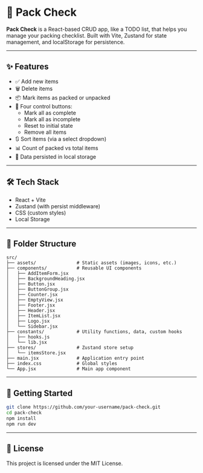 
# 🧳 Pack Check

**Pack Check** is a React-based CRUD app, like a TODO list, that helps you manage your packing checklist. Built with Vite, Zustand for state management, and localStorage for persistence.

---

## ✨ Features

- ✅ Add new items
- 🗑️ Delete items
- 📦 Mark items as packed or unpacked
- 🔁 Four control buttons:
  - Mark all as complete
  - Mark all as incomplete
  - Reset to initial state
  - Remove all items
- 🔃 Sort items (via a select dropdown)
- 📊 Count of packed vs total items
- 💾 Data persisted in local storage

---

## 🛠 Tech Stack

- React + Vite
- Zustand (with persist middleware)
- CSS (custom styles)
- Local Storage

---

## 📂 Folder Structure

```
src/
├── assets/               # Static assets (images, icons, etc.)
├── components/           # Reusable UI components
│   ├── AddItemForm.jsx
│   ├── BackgroundHeading.jsx
│   ├── Button.jsx
│   ├── ButtonGroup.jsx
│   ├── Counter.jsx
│   ├── EmptyView.jsx
│   ├── Footer.jsx
│   ├── Header.jsx
│   ├── ItemList.jsx
│   ├── Logo.jsx
│   └── Sidebar.jsx
├── constants/            # Utility functions, data, custom hooks
│   ├── hooks.js
│   └── lib.jsx
├── stores/               # Zustand store setup
│   └── itemsStore.jsx
├── main.jsx              # Application entry point
├── index.css             # Global styles
└── App.jsx               # Main app component
```

---

## 🚀 Getting Started

```bash
git clone https://github.com/your-username/pack-check.git
cd pack-check
npm install
npm run dev
```

---

## 📜 License

This project is licensed under the MIT License.
